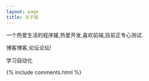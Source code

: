 ```yaml
---
layout: page
title: 关于我 
---
```


一个热爱生活的程序媛,热爱开发,喜欢前端,目前正专心测试.

<p>
博客博客,论坛论坛!
<p>
学习自动化
<p>

<p>


{% include comments.html %}

